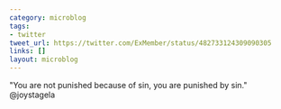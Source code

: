 ```yaml
---
category: microblog
tags:
- twitter
tweet_url: https://twitter.com/ExMember/status/482733124309090305
links: []
layout: microblog
---
```

"You are not punished because of sin, you are punished by sin." @joystagela
